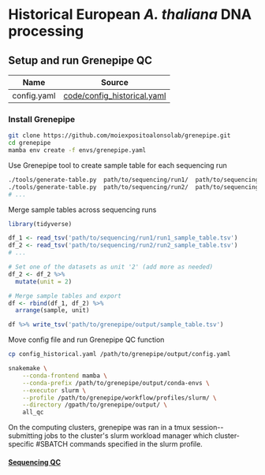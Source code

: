 # Historical European *A. thaliana* DNA processing
## Setup and run Grenepipe QC

| Name | Source |
| ----------- | ----------- |
| config.yaml | [code/config_historical.yaml](../code/config_historical.yaml) |


### Install Grenepipe
```bash
git clone https://github.com/moiexpositoalonsolab/grenepipe.git
cd grenepipe
mamba env create -f envs/grenepipe.yaml
```

Use Grenepipe tool to create sample table for each sequencing run
```bash
./tools/generate-table.py  path/to/sequencing/run1/  path/to/sequencing/run1/run1_sample_table.tsv
./tools/generate-table.py  path/to/sequencing/run2/  path/to/sequencing/run2/run2_sample_table.tsv
# ...
```

Merge sample tables across sequencing runs
```R
library(tidyverse)

df_1 <- read_tsv('path/to/sequencing/run1/run1_sample_table.tsv')
df_2 <- read_tsv('path/to/sequencing/run2/run2_sample_table.tsv')
# ...

# Set one of the datasets as unit '2' (add more as needed)
df_2 <- df_2 %>% 
  mutate(unit = 2)

# Merge sample tables and export
df <- rbind(df_1, df_2) %>% 
  arrange(sample, unit)

df %>% write_tsv('path/to/grenepipe/output/sample_table.tsv')
```

Move config file and run Grenepipe QC function
```bash
cp config_historical.yaml /path/to/grenepipe/output/config.yaml

snakemake \
    --conda-frontend mamba \
    --conda-prefix /path/to/grenepipe/output/conda-envs \
    --executor slurm \
    --profile /path/to/grenepipe/workflow/profiles/slurm/ \
    --directory /gpath/to/grenepipe/output/ \
    all_qc
```
On the computing clusters, grenepipe was ran in a tmux session--submitting jobs to the cluster's slurm workload manager which cluster-specific #SBATCH commands specified in the slurm profile.

#### [Sequencing QC](02_sequencing_qc.md)